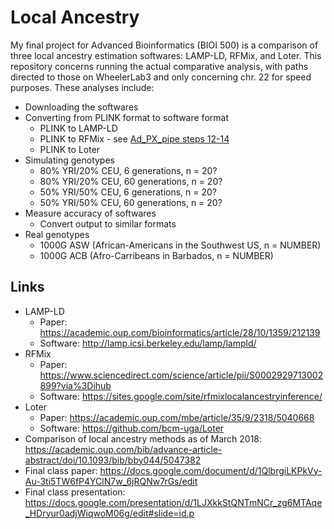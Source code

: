 # Local Ancestry

My final project for Advanced Bioinformatics (BIOI 500) is a comparison of three local ancestry estimation softwares: LAMP-LD, RFMix, and Loter. This repository concerns running the actual comparative analysis, with paths directed to those on WheelerLab3 and only concerning chr. 22 for speed purposes. These analyses include:

* Downloading the softwares
* Converting from PLINK format to software format
  * PLINK to LAMP-LD
  * PLINK to RFMix - see [Ad_PX_pipe steps 12-14](https://github.com/aandaleon/Ad_PX_pipe)
  * PLINK to Loter
* Simulating genotypes
  * 80% YRI/20% CEU, 6 generations, n = 20?
  * 80% YRI/20% CEU, 60 generations, n = 20?
  * 50% YRI/50% CEU, 6 generations, n = 20?
  * 50% YRI/50% CEU, 60 generations, n = 20?
* Measure accuracy of softwares
  * Convert output to similar formats
* Real genotypes
  * 1000G ASW (African-Americans in the Southwest US, n = NUMBER)
  * 1000G ACB (Afro-Carribeans in Barbados, n = NUMBER)

## Links
* LAMP-LD 
  * Paper: https://academic.oup.com/bioinformatics/article/28/10/1359/212139
  * Software: http://lamp.icsi.berkeley.edu/lamp/lampld/
* RFMix 
  * Paper: https://www.sciencedirect.com/science/article/pii/S0002929713002899?via%3Dihub
  * Software: https://sites.google.com/site/rfmixlocalancestryinference/
* Loter 
  * Paper: https://academic.oup.com/mbe/article/35/9/2318/5040668
  * Software: https://github.com/bcm-uga/Loter
* Comparison of local ancestry methods as of March 2018: https://academic.oup.com/bib/advance-article-abstract/doi/10.1093/bib/bby044/5047382
* Final class paper: https://docs.google.com/document/d/1QlbrgiLKPkVy-Au-3ti5TW6fP4YClN7w_6jRQNw7rGs/edit
* Final class presentation: https://docs.google.com/presentation/d/1LJXkkStQNTmNCr_zg6MTAqe_HDryur0adjWiqwoM06g/edit#slide=id.p
